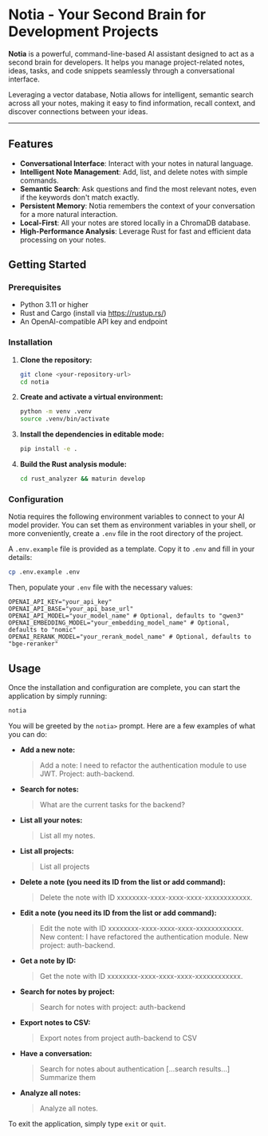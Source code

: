 # Notia - Your Second Brain for Development Projects

**Notia** is a powerful, command-line-based AI assistant designed to act as a second brain for developers. It helps you manage project-related notes, ideas, tasks, and code snippets seamlessly through a conversational interface.

Leveraging a vector database, Notia allows for intelligent, semantic search across all your notes, making it easy to find information, recall context, and discover connections between your ideas.

---

## Features

- **Conversational Interface**: Interact with your notes in natural language.
- **Intelligent Note Management**: Add, list, and delete notes with simple commands.
- **Semantic Search**: Ask questions and find the most relevant notes, even if the keywords don't match exactly.
- **Persistent Memory**: Notia remembers the context of your conversation for a more natural interaction.
- **Local-First**: All your notes are stored locally in a ChromaDB database.
- **High-Performance Analysis**: Leverage Rust for fast and efficient data processing on your notes.

## Getting Started

### Prerequisites

- Python 3.11 or higher
- Rust and Cargo (install via https://rustup.rs/)
- An OpenAI-compatible API key and endpoint

### Installation

1.  **Clone the repository:**
    ```bash
    git clone <your-repository-url>
    cd notia
    ```

2.  **Create and activate a virtual environment:**
    ```bash
    python -m venv .venv
    source .venv/bin/activate
    ```

3.  **Install the dependencies in editable mode:**
    ```bash
    pip install -e .
    ```

4.  **Build the Rust analysis module:**
    ```bash
    cd rust_analyzer && maturin develop
    ```

### Configuration

Notia requires the following environment variables to connect to your AI model provider. You can set them as environment variables in your shell, or more conveniently, create a `.env` file in the root directory of the project.

A `.env.example` file is provided as a template. Copy it to `.env` and fill in your details:

```bash
cp .env.example .env
```

Then, populate your `.env` file with the necessary values:

```
OPENAI_API_KEY="your_api_key"
OPENAI_API_BASE="your_api_base_url"
OPENAI_API_MODEL="your_model_name" # Optional, defaults to "qwen3"
OPENAI_EMBEDDING_MODEL="your_embedding_model_name" # Optional, defaults to "nomic"
OPENAI_RERANK_MODEL="your_rerank_model_name" # Optional, defaults to "bge-reranker"
```



## Usage

Once the installation and configuration are complete, you can start the application by simply running:

```bash
notia
```

You will be greeted by the `notia>` prompt. Here are a few examples of what you can do:

- **Add a new note:**
  > Add a note: I need to refactor the authentication module to use JWT. Project: auth-backend.

- **Search for notes:**
  > What are the current tasks for the backend?

- **List all your notes:**
  > List all my notes.

- **List all projects:**
  > List all projects

- **Delete a note (you need its ID from the list or add command):**
  > Delete the note with ID xxxxxxxx-xxxx-xxxx-xxxx-xxxxxxxxxxxx.

- **Edit a note (you need its ID from the list or add command):**
  > Edit the note with ID xxxxxxxx-xxxx-xxxx-xxxx-xxxxxxxxxxxx. New content: I have refactored the authentication module. New project: auth-backend.

- **Get a note by ID:**
  > Get the note with ID xxxxxxxx-xxxx-xxxx-xxxx-xxxxxxxxxxxx.

- **Search for notes by project:**
  > Search for notes with project: auth-backend

- **Export notes to CSV:**
  > Export notes from project auth-backend to CSV

- **Have a conversation:**
  > Search for notes about authentication
  > [...search results...]
  > Summarize them

- **Analyze all notes:**
  > Analyze all notes.

To exit the application, simply type `exit` or `quit`.
